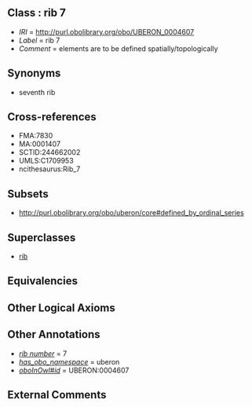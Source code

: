 
## Class : rib 7

 * *IRI* = http://purl.obolibrary.org/obo/UBERON_0004607
 * *Label* = rib 7
 * *Comment* = elements are to be defined spatially/topologically

## Synonyms

 * seventh rib

## Cross-references

 * FMA:7830
 * MA:0001407
 * SCTID:244662002
 * UMLS:C1709953
 * ncithesaurus:Rib_7

## Subsets

 * http://purl.obolibrary.org/obo/uberon/core#defined_by_ordinal_series

## Superclasses

 * [rib](../../UBERON/28/UBERON_0002228.md)

## Equivalencies


## Other Logical Axioms


## Other Annotations

 * *[rib number](../../UBPROP/06/UBPROP_0000106.md)* = 7
 * *[has_obo_namespace](../../ce/oboInOwl#hasOBONamespace.md)* = uberon
 * *[oboInOwl#id](../../id/oboInOwl#id.md)* = UBERON:0004607

## External Comments


